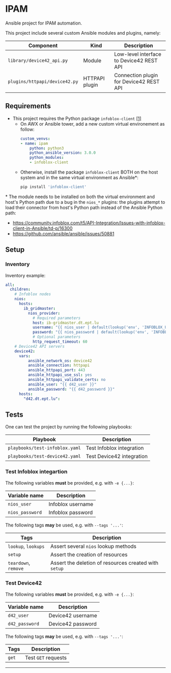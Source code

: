 # IPAM

Ansible project for IPAM automation.

This project include several custom Ansible modules and plugins, namely:

| Component                     | Kind           | Description                              |
|-------------------------------|----------------|------------------------------------------|
| `library/device42_api.py`     | Module         | Low-level interface to Device42 REST API |
| `plugins/httpapi/device42.py` | HTTPAPI plugin | Connection plugin for Device42 REST API  |

## Requirements

* This project requires the Python package `infoblox-client` [\[1\]][1]
    * On AWX or Ansible tower, add a new custom virtual environement as follow:
        ```YAML
        custom_venvs:
        - name: ipam
            python: python3
            python_ansible_version: 3.0.0
            python_modules:
            - infoblox-client
        ```
    * Otherwise, install the package `infoblox-client` BOTH on the host system
      and in the same virtual environment as Ansible*:
        ```Bash
        pip install 'infoblox-client'
        ```

\* The module needs to be installed on both the virtual environment and host's
Python path due to a bug in the `nios_*` plugins: the plugins attempt to load
their connector from host's Python path instead of the Ansible Python path:
* https://community.infoblox.com/t5/API-Integration/Issues-with-infoblox-client-in-Ansible/td-p/16300
* https://github.com/ansible/ansible/issues/50881

## Setup

### Inventory

Inventory example:

```YAML
all:
  children:
    # Infoblox nodes
    nios:
      hosts:
        ib_gridmaster:
          nios_provider:
            # Required parameters
            host: ib-gridmaster.dt.ept.lu
            username: "{{ nios_user | default(lookup('env', 'INFOBLOX_USERNAME')) }}"
            password: "{{ nios_password | default(lookup('env', 'INFOBLOX_PASSWORD')) }}"
            # Optional parameters
            http_request_timeout: 60
    # Device42 API servers
    device42:
      vars:
          ansible_network_os: device42
          ansible_connection: httpapi
          ansible_httpapi_port: 443
          ansible_httpapi_use_ssl: yes
          ansible_httpapi_validate_certs: no
          ansible_user: "{{ d42_user }}"
          ansible_password: "{{ d42_password }}"
      hosts:
        "d42.dt.ept.lu":
```

## Tests

One can test the project by running the following playbooks:

| Playbook                       | Description               |
|--------------------------------|---------------------------|
| `playbooks/test-infoblox.yaml` | Test Infoblox integration |
| `playbooks/test-device42.yaml` | Test Device42 integration |

### Test Infoblox integartion

The following variables **must** be provided, e.g. with `-e {...}`:

| Variable name   | Description       |
|-----------------|-------------------|
| `nios_user`     | Infoblox username |
| `nios_password` | Infoblox password |

The following tags **may** be used, e.g. with `--tags '...'`:

| Tags                 | Description                                           |
|----------------------|-------------------------------------------------------|
| `lookup`, `lookups`  | Assert several `nios` lookup methods                  |
| `setup`              | Assert the creation of resources                      |
| `teardown`, `remove` | Assert the deletion of resources created with `setup` |

### Test Device42

The following variables **must** be provided, e.g. with `-e {...}`:

| Variable name   | Description       |
|-----------------|-------------------|
| `d42_user`      | Device42 username |
| `d42_password`  | Device42 password |

The following tags **may** be used, e.g. with `--tags '...'`:

| Tags                 | Description         |
|----------------------|---------------------|
| `get`                | Test `GET` requests |

---

[1]: https://docs.ansible.com/ansible/latest/scenario_guides/guide_infoblox.html#prerequisites
